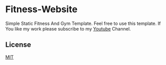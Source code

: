 # Fitness-Website
Simple Static Fitness And Gym Template. Feel free to use this template.
If You like my work please subscribe to my [Youtube](https://www.youtube.com/channel/UCadizWf7tIR-1q6qAvHscjA) Channel.



## License
[MIT](https://choosealicense.com/licenses/mit/)
